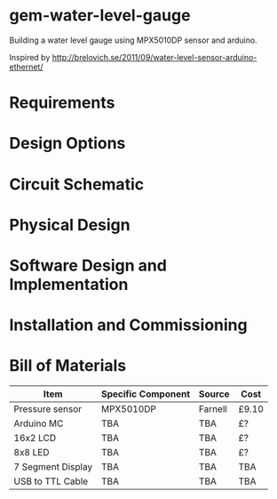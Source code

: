 # gem-water-level-gauge
Building a water level gauge using MPX5010DP sensor and arduino.

Inspired by http://brelovich.se/2011/09/water-level-sensor-arduino-ethernet/

# Requirements

# Design Options

# Circuit Schematic

# Physical Design

# Software Design and Implementation

# Installation and Commissioning

# Bill of Materials

|Item|Specific Component|Source|Cost|
|----|------|----|---|
|Pressure sensor|MPX5010DP|Farnell|£9.10|
|Arduino MC|TBA|TBA|£?|
|16x2 LCD|TBA|TBA|£?|
|8x8 LED|TBA|TBA|£?|
|7 Segment Display|TBA|TBA|TBA|
|USB to TTL Cable|TBA|TBA|TBA|


